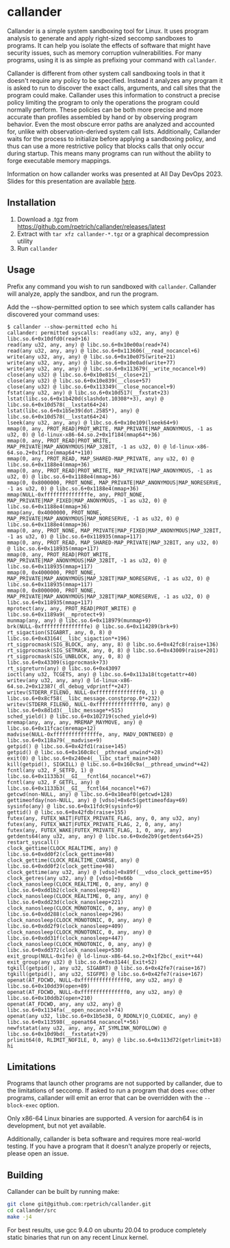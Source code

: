 # callander

Callander is a simple system sandboxing tool for Linux. It uses program analysis
to generate and apply right-sized seccomp sandboxes to programs. It can help you
isolate the effects of software that might have security issues, such as memory
corruption vulnerabilities. For many programs, using it is as simple as
prefixing your command with `callander`.

Callander is different from other system call sandboxing tools in that it
doesn't require any policy to be specified. Instead it analyzes any program it
is asked to run to discover the exact calls, arguments, and call sites
that the program could make. Callander uses this information to construct a
precise policy limiting the program to only the operations the program could
normally perform. These policies can be both more precise and more accurate than
profiles assembled by hand or by observing program behavior. Even the most
obscure error paths are analyzed and accounted for, unlike with
observation-derived system call lists. Additionally, Callander waits for the
process to initialize before applying a sandboxing policy, and thus can use
a more restrictive policy that blocks calls that only occur during startup. This
means many programs can run without the ability to forge executable memory
mappings.

Information on how callander works was presented at All Day DevOps 2023. Slides
for this presentation are available [here](https://docs.google.com/presentation/d/1YHSBabFotD6UylVz8r4-DaJa5ZxxNUwmu-jf8bvyNgA/edit#slide=id.p).

## Installation

1. Download a .tgz from https://github.com/rpetrich/callander/releases/latest
2. Extract with `tar xfz callander-*.tgz` or a graphical decompression utility
3. Run `callander`

## Usage

Prefix any command you wish to run sandboxed with `callander`. Callander will
analyze, apply the sandbox, and run the program.

Add the --show-permitted option to see which system calls callander has
discovered your command uses:

```
$ callander --show-permitted echo hi
callander: permitted syscalls: read(any u32, any, any) @ libc.so.6+0x10dfd0(read+16)
read(any u32, any, any) @ libc.so.6+0x10e00a(read+74)
read(any u32, any, any) @ libc.so.6+0x113606(__read_nocancel+6)
write(any u32, any, any) @ libc.so.6+0x10e075(write+21)
write(any u32, any, any) @ libc.so.6+0x10e0ad(write+77)
write(any u32, any, any) @ libc.so.6+0x113679(__write_nocancel+9)
close(any u32) @ libc.so.6+0x10e815(__close+21)
close(any u32) @ libc.so.6+0x10e839(__close+57)
close(any u32) @ libc.so.6+0x113349(__close_nocancel+9)
fstat(any u32, any) @ libc.so.6+0x10d517(__fxstat+23)
lstat(libc.so.6+0x1b420d(slashdot.10308*+3), any) @ libc.so.6+0x10d578(__lxstat64+24)
lstat(libc.so.6+0x1b5e39(dot.2585*), any) @ libc.so.6+0x10d578(__lxstat64+24)
lseek(any u32, any, any) @ libc.so.6+0x10e109(lseek64+9)
mmap(0, any, PROT_READ|PROT_WRITE, MAP_PRIVATE|MAP_ANONYMOUS, -1 as u32, 0) @ ld-linux-x86-64.so.2+0x1f184(mmap64*+36)
mmap(0, any, PROT_READ|PROT_WRITE, MAP_PRIVATE|MAP_ANONYMOUS|MAP_32BIT, -1 as u32, 0) @ ld-linux-x86-64.so.2+0x1f1ce(mmap64*+110)
mmap(0, any, PROT_READ, MAP_SHARED-MAP_PRIVATE, any u32, 0) @ libc.so.6+0x1188e4(mmap+36)
mmap(0, any, PROT_READ|PROT_WRITE, MAP_PRIVATE|MAP_ANONYMOUS, -1 as u32, 0) @ libc.so.6+0x1188e4(mmap+36)
mmap(0, 0x8000000, PROT_NONE, MAP_PRIVATE|MAP_ANONYMOUS|MAP_NORESERVE, -1 as u32, 0) @ libc.so.6+0x1188e4(mmap+36)
mmap(NULL-0xfffffffffffffffe, any, PROT_NONE, MAP_PRIVATE|MAP_FIXED|MAP_ANONYMOUS, -1 as u32, 0) @ libc.so.6+0x1188e4(mmap+36)
mmap(any, 0x4000000, PROT_NONE, MAP_PRIVATE|MAP_ANONYMOUS|MAP_NORESERVE, -1 as u32, 0) @ libc.so.6+0x1188e4(mmap+36)
mmap(0, any, PROT_NONE, MAP_PRIVATE|MAP_FIXED|MAP_ANONYMOUS|MAP_32BIT, -1 as u32, 0) @ libc.so.6+0x118935(mmap+117)
mmap(0, any, PROT_READ, MAP_SHARED-MAP_PRIVATE|MAP_32BIT, any u32, 0) @ libc.so.6+0x118935(mmap+117)
mmap(0, any, PROT_READ|PROT_WRITE, MAP_PRIVATE|MAP_ANONYMOUS|MAP_32BIT, -1 as u32, 0) @ libc.so.6+0x118935(mmap+117)
mmap(0, 0x4000000, PROT_NONE, MAP_PRIVATE|MAP_ANONYMOUS|MAP_32BIT|MAP_NORESERVE, -1 as u32, 0) @ libc.so.6+0x118935(mmap+117)
mmap(0, 0x8000000, PROT_NONE, MAP_PRIVATE|MAP_ANONYMOUS|MAP_32BIT|MAP_NORESERVE, -1 as u32, 0) @ libc.so.6+0x118935(mmap+117)
mprotect(any, any, PROT_READ|PROT_WRITE) @ libc.so.6+0x1189a9(__mprotect+9)
munmap(any, any) @ libc.so.6+0x118979(munmap+9)
brk(NULL-0xfffffffffffffffe) @ libc.so.6+0x114289(brk+9)
rt_sigaction(SIGABRT, any, 0, 8) @ libc.so.6+0x43164(__libc_sigaction*+196)
rt_sigprocmask(SIG_BLOCK, any, any, 8) @ libc.so.6+0x42fc8(raise+136)
rt_sigprocmask(SIG_SETMASK, any, 0, 8) @ libc.so.6+0x43009(raise+201)
rt_sigprocmask(SIG_UNBLOCK, any, 0, 8) @ libc.so.6+0x43309(sigprocmask+73)
rt_sigreturn(any) @ libc.so.6+0x43097
ioctl(any u32, TCGETS, any) @ libc.so.6+0x113a18(tcgetattr+40)
writev(any u32, any, any) @ ld-linux-x86-64.so.2+0x12387(_dl_debug_vdprintf*+247)
writev(STDERR_FILENO, NULL-0xfffffffffffffff0, 1) @ libc.so.6+0x8cf58(__libc_message.constprop.0*+232)
writev(STDERR_FILENO, NULL-0xfffffffffffffff0, any) @ libc.so.6+0x8d1d3(__libc_message*+515)
sched_yield() @ libc.so.6+0x102719(sched_yield+9)
mremap(any, any, any, MREMAP_MAYMOVE, any) @ libc.so.6+0x11fcac(mremap+12)
madvise(NULL-0xfffffffffffffffe, any, MADV_DONTNEED) @ libc.so.6+0x118a79(__madvise+9)
getpid() @ libc.so.6+0x42fd1(raise+145)
getpid() @ libc.so.6+0x160c8c(__pthread_unwind*+28)
exit(0) @ libc.so.6+0x240e4(__libc_start_main+340)
kill(getpid(), SIGKILL) @ libc.so.6+0x160c9a(__pthread_unwind*+42)
fcntl(any u32, F_SETFD, 1) @ libc.so.6+0x1133b3(__GI___fcntl64_nocancel*+67)
fcntl(any u32, F_GETFL, any) @ libc.so.6+0x1133b3(__GI___fcntl64_nocancel*+67)
getcwd(non-NULL, any) @ libc.so.6+0x10eaf0(getcwd+128)
gettimeofday(non-NULL, any) @ [vdso]+0x6c5(gettimeofday+69)
sysinfo(any) @ libc.so.6+0x11fdc9(sysinfo+9)
gettid() @ libc.so.6+0x42fdb(raise+155)
futex(any, FUTEX_WAIT|FUTEX_PRIVATE_FLAG, any, 0, any u32, any)
futex(any, FUTEX_WAIT|FUTEX_PRIVATE_FLAG, 2, 0, any, any)
futex(any, FUTEX_WAKE|FUTEX_PRIVATE_FLAG, 1, 0, any, any)
getdents64(any u32, any, any) @ libc.so.6+0xde2b9(getdents64+25)
restart_syscall()
clock_gettime(CLOCK_REALTIME, any) @ libc.so.6+0xdd0f2(clock_gettime+98)
clock_gettime(CLOCK_REALTIME_COARSE, any) @ libc.so.6+0xdd0f2(clock_gettime+98)
clock_gettime(any u32, any) @ [vdso]+0x89f(__vdso_clock_gettime+95)
clock_getres(any u32, any) @ [vdso]+0x66b
clock_nanosleep(CLOCK_REALTIME, 0, any, any) @ libc.so.6+0xdd1b2(clock_nanosleep+82)
clock_nanosleep(CLOCK_REALTIME, 0, any, any) @ libc.so.6+0xdd23d(clock_nanosleep+221)
clock_nanosleep(CLOCK_MONOTONIC, 0, any, any) @ libc.so.6+0xdd288(clock_nanosleep+296)
clock_nanosleep(CLOCK_MONOTONIC, 0, any, any) @ libc.so.6+0xdd2f9(clock_nanosleep+409)
clock_nanosleep(CLOCK_MONOTONIC, 0, any, any) @ libc.so.6+0xdd31f(clock_nanosleep+447)
clock_nanosleep(CLOCK_MONOTONIC, 0, any, any) @ libc.so.6+0xdd372(clock_nanosleep+530)
exit_group(NULL-0x1fe) @ ld-linux-x86-64.so.2+0x1f2bc(_exit*+44)
exit_group(any u32) @ libc.so.6+0xe3144(_Exit+52)
tgkill(getpid(), any u32, SIGABRT) @ libc.so.6+0x42fe7(raise+167)
tgkill(getpid(), any u32, SIGFPE) @ libc.so.6+0x42fe7(raise+167)
openat(AT_FDCWD, NULL-0xfffffffffffffff0, any u32, any) @ libc.so.6+0x10dd39(open+89)
openat(AT_FDCWD, NULL-0xfffffffffffffff0, any u32, any) @ libc.so.6+0x10ddb2(open+210)
openat(AT_FDCWD, any, any u32, any) @ libc.so.6+0x1134fa(__open_nocancel+74)
openat(any u32, libc.so.6+0x1b5e38, O_RDONLY|O_CLOEXEC, any) @ libc.so.6+0x113598(__openat64_nocancel*+56)
newfstatat(any u32, any, any, AT_SYMLINK_NOFOLLOW) @ libc.so.6+0x10d9bd(__fxstatat+29)
prlimit64(0, RLIMIT_NOFILE, 0, any) @ libc.so.6+0x113d72(getrlimit+18)
hi
```

## Limitations

Programs that launch other programs are not supported by callander, due to the
limitations of seccomp. If asked to run a program that does `exec` other
programs, callander will emit an error that can be overridden with the
`--block-exec` option.

Only x86-64 Linux binaries are supported. A version for aarch64 is in
development, but not yet available.

Additionally, callander is beta software and requires more real-world testing.
If you have a program that it doesn't analyze properly or rejects, please open
an issue.

## Building

Callander can be built by running make:

```bash
git clone git@github.com:rpetrich/callander.git
cd callander/src
make -j4
```

For best results, use gcc 9.4.0 on ubuntu 20.04 to produce completely static
binaries that run on any recent Linux kernel.
